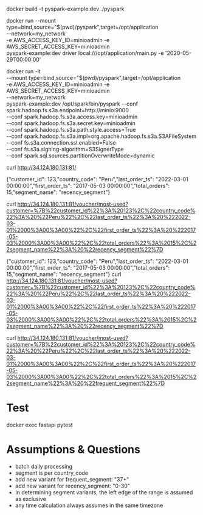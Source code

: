 docker build -t pyspark-example:dev ./pyspark

docker run --mount type=bind,source="$(pwd)/pyspark",target=/opt/application \
        --network=my_network \
        -e AWS_ACCESS_KEY_ID=minioadmin -e AWS_SECRET_ACCESS_KEY=minioadmin \
        pyspark-example:dev driver local:///opt/application/main.py -e '2020-05-29T00:00:00'

docker run -it \
    --mount type=bind,source="$(pwd)/pyspark",target=/opt/application \
    -e AWS_ACCESS_KEY_ID=minioadmin -e AWS_SECRET_ACCESS_KEY=minioadmin \
    --network=my_network \
    pyspark-example:dev /opt/spark/bin/pyspark --conf spark.hadoop.fs.s3a.endpoint=http://minio:9000 \
                        --conf spark.hadoop.fs.s3a.access.key=minioadmin \
                        --conf spark.hadoop.fs.s3a.secret.key=minioadmin \
                        --conf spark.hadoop.fs.s3a.path.style.access=True \
                        --conf spark.hadoop.fs.s3a.impl=org.apache.hadoop.fs.s3a.S3AFileSystem \
                        --conf fs.s3a.connection.ssl.enabled=False \
                        --conf fs.s3a.signing-algorithm=S3SignerType \
                        --conf spark.sql.sources.partitionOverwriteMode=dynamic

curl http://34.124.180.131:81/


{"customer_id": 123,"country_code": "Peru","last_order_ts": "2022-03-01 00:00:00","first_order_ts": "2017-05-03 00:00:00","total_orders": 15,"segment_name": "recency_segment"}

curl http://34.124.180.131:81/voucher/most-used?customer=%7B%22customer_id%22%3A%20123%2C%22country_code%22%3A%20%22Peru%22%2C%22last_order_ts%22%3A%20%222022-03-01%2000%3A00%3A00%22%2C%22first_order_ts%22%3A%20%222017-05-03%2000%3A00%3A00%22%2C%22total_orders%22%3A%2015%2C%22segment_name%22%3A%20%22recency_segment%22%7D

{"customer_id": 123,"country_code": "Peru","last_order_ts": "2022-03-01 00:00:00","first_order_ts": "2017-05-03 00:00:00","total_orders": 15,"segment_name": "recency_segment"}
curl http://34.124.180.131:81/voucher/most-used?customer=%7B%22customer_id%22%3A%20123%2C%22country_code%22%3A%20%22Peru%22%2C%22last_order_ts%22%3A%20%222022-03-01%2000%3A00%3A00%22%2C%22first_order_ts%22%3A%20%222017-05-03%2000%3A00%3A00%22%2C%22total_orders%22%3A%2015%2C%22segment_name%22%3A%20%22recency_segment%22%7D

curl http://34.124.180.131:81/voucher/most-used?customer=%7B%22customer_id%22%3A%20123%2C%22country_code%22%3A%20%22Peru%22%2C%22last_order_ts%22%3A%20%222022-03-01%2000%3A00%3A00%22%2C%22first_order_ts%22%3A%20%222017-05-03%2000%3A00%3A00%22%2C%22total_orders%22%3A%2015%2C%22segment_name%22%3A%20%22frequent_segment%22%7D


# Test

docker exec fastapi pytest

# Assumptions & Questions

* batch daily processing
* segment is per country_code
* add new variant for frequent_segment: "37+"
* add new variant for recency_segment: "0-30"
* In determining segment variants, the left edge of the range is assumed as exclusive
* any time calculation always assumes in the same timezone